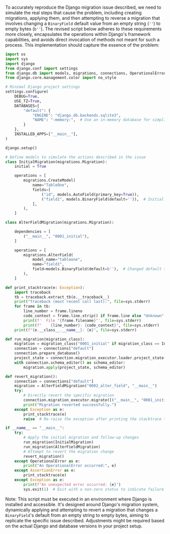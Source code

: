 To accurately reproduce the Django migration issue described, we need to simulate the real steps that cause the problem, including creating migrations, applying them, and then attempting to reverse a migration that involves changing a `BinaryField` default value from an empty string (`''`) to empty bytes (`b''`). The revised script below adheres to these requirements more closely, encapsulates the operations within Django's framework capabilities, and avoids direct invocation of methods not meant for such a process. This implementation should capture the essence of the problem:

```python
import os
import sys
import django
from django.conf import settings
from django.db import models, migrations, connections, OperationalError
from django.core.management.color import no_style

# Minimal Django project settings
settings.configure(
    DEBUG=True,
    USE_TZ=True,
    DATABASES={
        "default": {
            "ENGINE": "django.db.backends.sqlite3",
            "NAME": ":memory:",  # Use an in-memory database for simplicity
        }
    },
    INSTALLED_APPS=["__main__"],
)

django.setup()

# Define models to simulate the actions described in the issue
class InitialMigration(migrations.Migration):
    initial = True

    operations = [
        migrations.CreateModel(
            name="TableOne",
            fields=[
                ("id", models.AutoField(primary_key=True)),
                ("field1", models.BinaryField(default='')),  # Initial default as an empty string
            ],
        ),
    ]

class AlterFieldMigration(migrations.Migration):

    dependencies = [
        ("__main__", "0001_initial"),
    ]

    operations = [
        migrations.AlterField(
            model_name="tableone",
            name="field1",
            field=models.BinaryField(default=b''),  # Changed default to empty bytes
        ),
    ]

def print_stacktrace(e: Exception):
    import traceback
    tb = traceback.extract_tb(e.__traceback__)
    print("Traceback (most recent call last):", file=sys.stderr)
    for frame in tb:
        line_number = frame.lineno
        code_context = frame.line.strip() if frame.line else "Unknown"
        print(f'  File "{frame.filename}"', file=sys.stderr)
        print(f"    {line_number}: {code_context}", file=sys.stderr)
    print(f"{e.__class__.__name__}: {e}", file=sys.stderr)

def run_migration(migration_class):
    migration = migration_class("0001_initial" if migration_class == InitialMigration else "0002_alter_field", "__main__")
    connection = connections["default"]
    connection.prepare_database()
    project_state = connection.migration_executor.loader.project_state((migration.app_label, migration.name))
    with connection.schema_editor() as schema_editor:
        migration.apply(project_state, schema_editor)

def revert_migration():
    connection = connections["default"]
    migration = AlterFieldMigration("0002_alter_field", "__main__")
    try:
        # Directly revert the specific migration
        connection.migration_executor.migrate([("__main__", "0001_initial")])
        print("Migration reverted successfully.")
    except Exception as e:
        print_stacktrace(e)
        raise  # Re-raise the exception after printing the stacktrace to allow observing the issue

if __name__ == "__main__":
    try:
        # Apply the initial migration and follow-up changes
        run_migration(InitialMigration)
        run_migration(AlterFieldMigration)
        # Attempt to revert the migration change
        revert_migration()
    except OperationalError as e:
        print("An OperationalError occurred:", e)
    except AssertionError as e:
        print_stacktrace(e)
    except Exception as e:
        print(f"An unexpected error occurred: {e}")
        sys.exit(1)  # Exit with a non-zero status to indicate failure
```

Note: This script must be executed in an environment where Django is installed and accessible. It's designed around Django's migration system, dynamically applying and attempting to revert a migration that changes a `BinaryField`'s default from an empty string to empty bytes, aiming to replicate the specific issue described. Adjustments might be required based on the actual Django and database versions in your project setup.